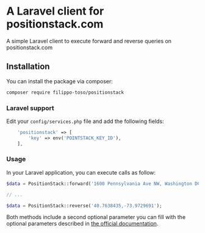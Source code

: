# A Laravel client for positionstack.com

A simple Laravel client to execute forward and reverse queries on positionstack.com

## Installation

You can install the package via composer:

```bash
composer require filippo-toso/positionstack
```

### Laravel support

Edit your `config/services.php` file and add the following fields:

```php
    'positionstack' => [
        'key' => env('POINTSTACK_KEY_ID'),
    ],
```

### Usage

In your Laravel application, you can execute calls as follow:

```php
$data = PositionStack::forward('1600 Pennsylvania Ave NW, Washington DC');

// ...

$data = PositionStack::reverse('40.7638435,-73.9729691');
```

Both methods include a second optional parameter you can fill with the optional parameters described in [the official documentation](https://positionstack.com/documentation).